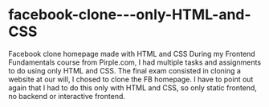 # facebook-clone---only-HTML-and-CSS
Facebook clone homepage made with HTML and CSS
During my Frontend Fundamentals course from Pirple.com, I had multiple tasks and assignments to do using only HTML and CSS. The final exam consisted in cloning a website at our will, I chosed to clone the FB homepage. I have to point out again that I had to do this only with HTML and CSS, so only static frontend, no backend or interactive frontend.
